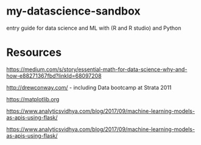 # my-datascience-sandbox
entry guide for data science and ML with (R and R studio) and Python

# Resources
https://medium.com/s/story/essential-math-for-data-science-why-and-how-e88271367fbd?linkId=68097208

http://drewconway.com/ - including Data bootcamp at Strata 2011

https://matplotlib.org

https://www.analyticsvidhya.com/blog/2017/09/machine-learning-models-as-apis-using-flask/

https://www.analyticsvidhya.com/blog/2017/09/machine-learning-models-as-apis-using-flask/

